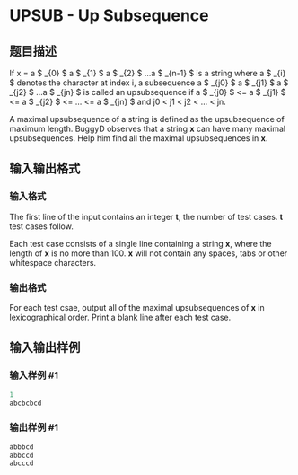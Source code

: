 # UPSUB - Up Subsequence

## 题目描述

If x = a $ _{0} $ a $ _{1} $ a $ _{2} $ ...a $ _{n-1} $ is a string where a $ _{i} $ denotes the character at index i, a subsequence a $ _{j0} $ a $ _{j1} $ a $ _{j2} $ ...a $ _{jn} $ is called an upsubsequence if a $ _{j0} $ <= a $ _{j1} $ <= a $ _{j2} $ <= ... <= a $ _{jn} $ and j0 < j1 < j2 < ... < jn.

A maximal upsubsequence of a string is defined as the upsubsequence of maximum length. BuggyD observes that a string **x** can have many maximal upsubsequences. Help him find all the maximal upsubsequences in **x**.

## 输入输出格式

### 输入格式

The first line of the input contains an integer **t**, the number of test cases. **t** test cases follow.

Each test case consists of a single line containing a string **x**, where the length of **x** is no more than 100. **x** will not contain any spaces, tabs or other whitespace characters.

### 输出格式

For each test csae, output all of the maximal upsubsequences of **x** in lexicographical order. Print a blank line after each test case.

## 输入输出样例

### 输入样例 #1

```cpp
1
abcbcbcd
```


### 输出样例 #1

```cpp
abbbcd
abbccd
abcccd
```


